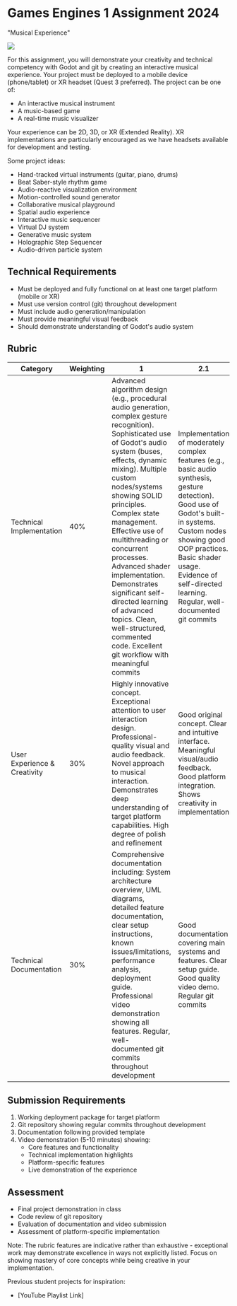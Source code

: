 # Games Engines 1 Assignment 2024

"Musical Experience" 

![](images/cybertrad.png.jpg)

For this assignment, you will demonstrate your creativity and technical competency with Godot and git by creating an interactive musical experience. Your project must be deployed to a mobile device (phone/tablet) or XR headset (Quest 3 preferred). The project can be one of:

- An interactive musical instrument
- A music-based game
- A real-time music visualizer

Your experience can be 2D, 3D, or XR (Extended Reality). XR implementations are particularly encouraged as we have headsets available for development and testing.

Some project ideas:
- Hand-tracked virtual instruments (guitar, piano, drums)
- Beat Saber-style rhythm game
- Audio-reactive visualization environment
- Motion-controlled sound generator
- Collaborative musical playground
- Spatial audio experience
- Interactive music sequencer
- Virtual DJ system
- Generative music system
- Holographic Step Sequencer
- Audio-driven particle system

## Technical Requirements
- Must be deployed and fully functional on at least one target platform (mobile or XR)
- Must use version control (git) throughout development
- Must include audio generation/manipulation
- Must provide meaningful visual feedback
- Should demonstrate understanding of Godot's audio system

## Rubric

| Category | Weighting | 1 | 2.1 | 2.2 | Pass | Fail |
|----------|-----------|--------|----|----|----|----|
| Technical Implementation | 40% | Advanced algorithm design (e.g., procedural audio generation, complex gesture recognition). Sophisticated use of Godot's audio system (buses, effects, dynamic mixing). Multiple custom nodes/systems showing SOLID principles. Complex state management. Effective use of multithreading or concurrent processes. Advanced shader implementation. Demonstrates significant self-directed learning of advanced topics. Clean, well-structured, commented code. Excellent git workflow with meaningful commits | Implementation of moderately complex features (e.g., basic audio synthesis, gesture detection). Good use of Godot's built-in systems. Custom nodes showing good OOP practices. Basic shader usage. Evidence of self-directed learning. Regular, well-documented git commits | Basic feature implementation using primarily built-in Godot functionality. Some custom nodes. Simple audio playback and manipulation. Basic version control usage | Minimal working implementation. Limited interaction. Poor code structure. Sparse git usage | Non-functional implementation. No version control. Code doesn't compile |
| User Experience & Creativity | 30% | Highly innovative concept. Exceptional attention to user interaction design. Professional-quality visual and audio feedback. Novel approach to musical interaction. Demonstrates deep understanding of target platform capabilities. High degree of polish and refinement | Good original concept. Clear and intuitive interface. Meaningful visual/audio feedback. Good platform integration. Shows creativity in implementation | Basic but complete concept. Functional interface. Simple feedback systems. Limited platform integration | Minimal interaction design. Basic feedback. Poor platform integration | Incomplete or non-functional experience |
| Technical Documentation | 30% | Comprehensive documentation including: System architecture overview, UML diagrams, detailed feature documentation, clear setup instructions, known issues/limitations, performance analysis, deployment guide. Professional video demonstration showing all features. Regular, well-documented git commits throughout development | Good documentation covering main systems and features. Clear setup guide. Good quality video demo. Regular git commits | Basic documentation of core features. Simple video demonstration. Some git history | Minimal documentation. Poor quality or missing video. Few git commits | No documentation or version control |

## Submission Requirements
1. Working deployment package for target platform
2. Git repository showing regular commits throughout development
3. Documentation following provided template
4. Video demonstration (5-10 minutes) showing:
   - Core features and functionality
   - Technical implementation highlights
   - Platform-specific features
   - Live demonstration of the experience

## Assessment
- Final project demonstration in class
- Code review of git repository
- Evaluation of documentation and video submission
- Assessment of platform-specific implementation

Note: The rubric features are indicative rather than exhaustive - exceptional work may demonstrate excellence in ways not explicitly listed. Focus on showing mastery of core concepts while being creative in your implementation.

Previous student projects for inspiration:
- [YouTube Playlist Link]

